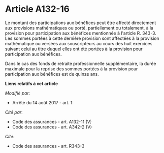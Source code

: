 # Article A132-16

Le montant des participations aux bénéfices peut être affecté directement aux provisions mathématiques ou porté,
partiellement ou totalement, à la provision pour participation aux bénéfices mentionnée à l'article R. 343-3. Les sommes
portées à cette dernière provision sont affectées à la provision mathématique ou versées aux souscripteurs au cours des huit
exercices suivant celui au titre duquel elles ont été portées à la provision pour participation aux bénéfices.

Dans le cas des fonds de retraite professionnelle supplémentaire, la durée maximale pour la reprise des sommes portées à la
provision pour participation aux bénéfices est de quinze ans.

**Liens relatifs à cet article**

_Modifié par_:

  - Arrêté du 14 août 2017 - art. 1

_Cité par_:

  - Code des assurances - art. A132-11 (V)
  - Code des assurances - art. A342-2 (V)

_Cite_:

  - Code des assurances - art. R343-3
